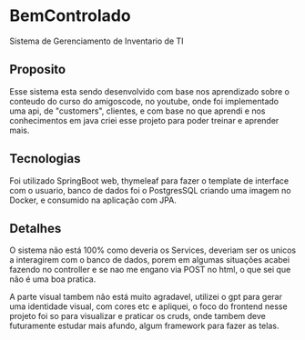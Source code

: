 # BemControlado
Sistema de Gerenciamento de Inventario de TI

## Proposito

Esse sistema esta sendo desenvolvido com base nos aprendizado 
sobre o conteudo do curso do amigoscode, no youtube, onde foi
implementado uma api, de "customers", clientes, e com base no 
que aprendi e nos conhecimentos em java criei esse projeto para
poder treinar e aprender mais.

## Tecnologias

Foi utilizado SpringBoot web, thymeleaf para fazer o template de
interface com o usuario, banco de dados foi o PostgresSQL criando
uma imagem no Docker, e consumido na aplicação com JPA.

## Detalhes

O sistema não está 100% como deveria os Services, deveriam ser
os unicos a interagirem com o banco de dados, porem em algumas
situações acabei fazendo no controller e se nao me engano via POST
no html, o que sei que não é uma boa pratica. 

A parte visual tambem não está muito agradavel, utilizei o gpt para 
gerar uma identidade visual, com cores etc e apliquei, o foco do frontend
nesse projeto foi so para visualizar e praticar os cruds, onde tambem
deve futuramente estudar mais afundo, algum framework para fazer as telas.


